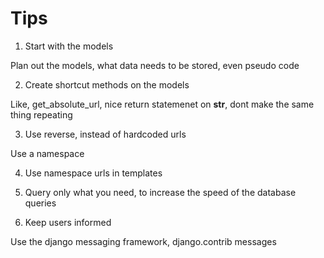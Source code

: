 # Tips

1. Start with the models

Plan out the models, what data needs to be stored, even pseudo code

2. Create shortcut methods on the models

Like, get_absolute_url, nice return statemenet on __str__, dont make the same thing repeating

3. Use reverse, instead of hardcoded urls

Use a namespace

4. Use namespace urls in templates

5. Query only what you need, to increase the speed of the database queries

6. Keep users informed

Use the django messaging framework, django.contrib messages